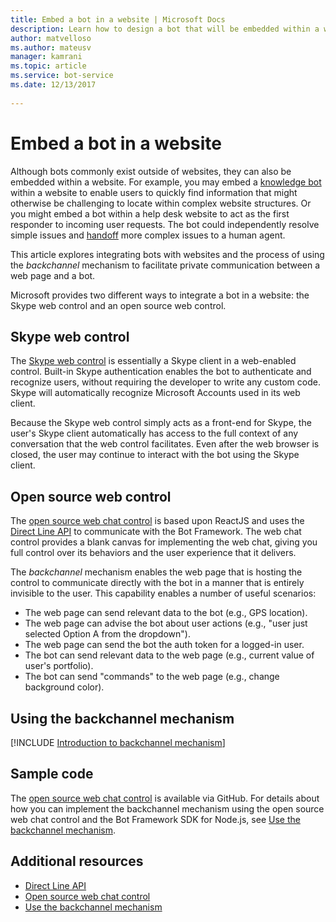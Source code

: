 ```yaml
---
title: Embed a bot in a website | Microsoft Docs
description: Learn how to design a bot that will be embedded within a website.
author: matvelloso
ms.author: mateusv
manager: kamrani
ms.topic: article
ms.service: bot-service
ms.date: 12/13/2017
 
---
```


# Embed a bot in a website

Although bots commonly exist outside of websites, they can also be embedded within a website. 
For example, you may embed a [knowledge bot](~/bot-service-design-pattern-knowledge-base.md) within a website 
to enable users to quickly find information that might otherwise be challenging to locate within complex website structures. 
Or you might embed a bot within a help desk website to act as the first responder to incoming user requests. 
The bot could independently resolve simple issues and [handoff](~/bot-service-design-pattern-handoff-human.md) more complex issues to a human agent. 

This article explores integrating bots with websites and the process of using the *backchannel* mechanism to facilitate private communication between a web page and a bot. 

Microsoft provides two different ways to integrate a bot in a website: 
the Skype web control and an open source web control.

## Skype web control

The [Skype web control](https://aka.ms/bot-skype-web-control) is essentially a Skype client in a web-enabled control. Built-in Skype authentication enables the bot to authenticate and recognize users, without requiring the 
developer to write any custom code. Skype will automatically recognize Microsoft Accounts used in its web client. 

Because the Skype web control simply acts as a front-end for Skype, 
the user's Skype client automatically has access to the full context of any conversation that the web control facilitates. 
Even after the web browser is closed, the user may continue to interact with the bot using the Skype client. 

## Open source web control

The <a href="https://aka.ms/BotFramework-WebChat" target="_blank">open source web chat control</a> 
is based upon ReactJS and uses the 
[Direct Line API][directLineAPI] 
to communicate with the Bot Framework. The web chat control provides a blank canvas for implementing the web chat, 
giving you full control over its behaviors and the user experience that it delivers. 

The *backchannel* mechanism enables the web page that is hosting the control 
to communicate directly with the bot in a manner that is entirely invisible to the user. 
This capability enables a number of useful scenarios: 

- The web page can send relevant data to the bot (e.g., GPS location).
- The web page can advise the bot about user actions (e.g., "user just selected Option A from the dropdown").
- The web page can send the bot the auth token for a logged-in user.
- The bot can send relevant data to the web page (e.g., current value of user's portfolio).
- The bot can send "commands" to the web page (e.g., change background color).

## Using the backchannel mechanism

[!INCLUDE [Introduction to backchannel mechanism](~/includes/snippet-backchannel.md)]

## Sample code

The <a href="https://aka.ms/BotFramework-WebChat" target="_blank">open source web chat control</a> is available via GitHub. For details about how you can implement the backchannel mechanism using the open source web chat control and the Bot Framework SDK for Node.js, see [Use the backchannel mechanism](~/nodejs/bot-builder-nodejs-backchannel.md).

## Additional resources

- [Direct Line API][directLineAPI]
- [Open source web chat control](https://github.com/Microsoft/BotFramework-WebChat)
- [Use the backchannel mechanism](~/nodejs/bot-builder-nodejs-backchannel.md)

[directLineAPI]: https://docs.botframework.com/restapi/directline3/#navtitle
